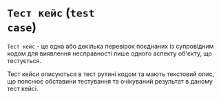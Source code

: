# <code>Тест кейс</code> (<code>test case</code>)

<code>Тест кейс</code> - це одна або декілька перевірок поєднаних із супровідним кодом для виявлення несправності лише одного аспекту об'єкту, що тестується. 

Тест кейси описуються в тест рутині кодом та мають текстовий опис, що пояснює обставини тестування та очікуваний результат в даному тест кейсі.